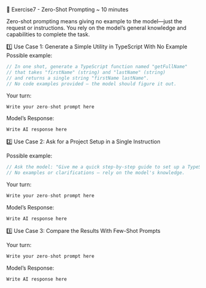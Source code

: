 📝 Exercise7 - Zero-Shot Prompting ~ 10 minutes

Zero-shot prompting means giving no example to the model—just the request or instructions. You rely on the model’s general knowledge and capabilities to complete the task.

1️⃣ Use Case 1: Generate a Simple Utility in TypeScript With No Example
Possible example:
```typescript
// In one shot, generate a TypeScript function named "getFullName" 
// that takes "firstName" (string) and "lastName" (string) 
// and returns a single string "firstName lastName".
// No code examples provided — the model should figure it out.
```

Your turn:

```typescript
Write your zero-shot prompt here
```

Model’s Response:
```typescript
Write AI response here
```

2️⃣ Use Case 2: Ask for a Project Setup in a Single Instruction

Possible example:
```typescript
// Ask the model: "Give me a quick step-by-step guide to set up a TypeScript project with ESLint and Prettier."
// No examples or clarifications — rely on the model's knowledge.
```


Your turn:

```typescript
Write your zero-shot prompt here
```

Model’s Response:
```typescript
Write AI response here
```

3️⃣ Use Case 3: Compare the Results With Few-Shot Prompts

Your turn:

```typescript
Write your zero-shot prompt here
```

Model’s Response:
```typescript
Write AI response here
```



